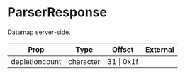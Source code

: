 # ParserResponse

Datamap server-side.

|Prop|Type|Offset|External|
|---|:-:|:-:|--:|
|depletioncount|character|31 \| 0x1f||
